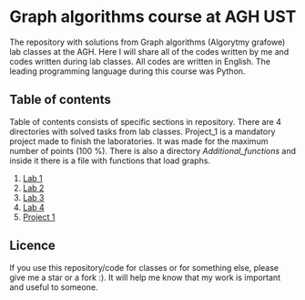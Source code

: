 # Graph algorithms course at AGH UST
The repository with solutions from Graph algorithms (Algorytmy grafowe) lab classes at the AGH. Here I will share all of the codes written by me and codes written during lab classes. All codes are written in English. The leading programming language during this course was Python.
## Table of contents
Table of contents consists of specific sections in repository. There are 4 directories with solved tasks from lab classes. Project_1 is a mandatory project made to finish the laboratories. It was made for the maximum number of points (100 %). There is also a directory *Additional_functions* and inside it there is a file with functions that load graphs.
1. [Lab 1](https://github.com/Szymon-Budziak/Graph_algorithms_course_AGH/tree/main/Lab_01)
2. [Lab 2](https://github.com/Szymon-Budziak/Graph_algorithms_course_AGH/tree/main/Lab_02)
3. [Lab 3](https://github.com/Szymon-Budziak/Graph_algorithms_course_AGH/tree/main/Lab_03)
4. [Lab 4](https://github.com/Szymon-Budziak/Graph_algorithms_course_AGH/tree/main/Lab_04)
5. [Project 1](https://github.com/Szymon-Budziak/Graph_algorithms_course_AGH/tree/main/Project_1)
## Licence
If you use this repository/code for classes or for something else, please give me a star or a fork :). It will help me know that my work is important and useful to someone.
